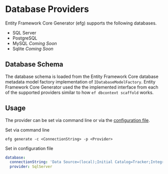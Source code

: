 # Database Providers

Entity Framework Core Generator (efg) supports the following databases.

* SQL Server
* PostgreSQL
* MySQL *Coming Soon*
* Sqlite *Coming Soon*

## Database Schema

The database schema is loaded from the Entity Framework Core database metadata model factory implementation of `IDatabaseModelFactory`.  Entity Framework Core Generator used the the implemented interface from each of the supported providers similar to how `ef dbcontext scaffold` works.

## Usage

The provider can be set via command line or via the [configuration file](configuration.md).

Set via command line

```Shell
efg generate -c <ConnectionString> -p <Provider>
```

Set in configuration file

```YAML
database:
  connectionString: 'Data Source=(local);Initial Catalog=Tracker;Integrated Security=True'
  provider: SqlServer
```